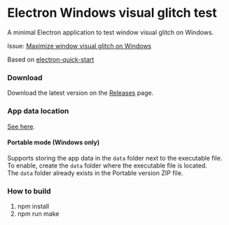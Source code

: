 # Electron Windows visual glitch test

A minimal Electron application to test window visual glitch on Windows.

Issue: [Maximize window visual glitch on Windows](https://github.com/electron/electron/issues/35246)

Based on [electron-quick-start](https://github.com/electron/electron-quick-start)

### Download
Download the latest version on the [Releases](https://github.com/Adam777Z/electron-windows-visual-glitch-test/releases/latest) page.

### App data location
[See here](https://www.electronjs.org/docs/latest/api/app/#appgetpathname).

#### Portable mode (Windows only)
Supports storing the app data in the `data` folder next to the executable file.\
To enable, create the `data` folder where the executable file is located.\
The `data` folder already exists in the Portable version ZIP file.

### How to build
1. npm install
2. npm run make